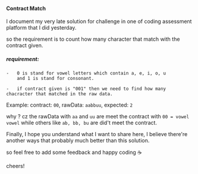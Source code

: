 #### Contract Match

I document my very late solution for challenge in one of coding assessment platform that I did yesterday.

so the requirement is to count how many character that match with the contract given.

##### requirement: 
    
    -   0 is stand for vowel letters which contain a, e, i, o, u
        and 1 is stand for consonant.
    
    -   if contract given is "001" then we need to find how many chacracter that matched in the raw data.

Example:
    contract:  ```00```,
    rawData: ```aabbuu```,
    expected: ```2```

why ? cz the rawData with ```aa``` and ```uu``` are meet the contract with ```00 = vowel vowel```
while others like ```ab, bb, bu``` are did't meet the contract.

Finally, I hope you understand what I want to share here, 
I believe there're another ways that probably much better than this solution.

so feel free to add some feedback and happy coding ☕

cheers!
